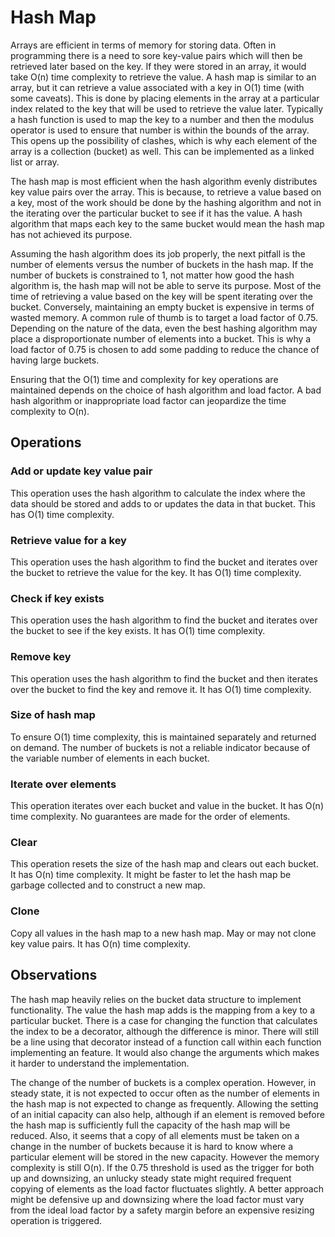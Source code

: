 # Hash Map

Arrays are efficient in terms of memory for storing data. Often in programming there is a need to sore key-value pairs which will then be retrieved later based on the key. If they were stored in an array, it would take O(n) time complexity to retrieve the value. A hash map is similar to an array, but it can retrieve a value associated with a key in O(1) time (with some caveats). This is done by placing elements in the array at a particular index related to the key that will be used to retrieve the value later. Typically a hash function is used to map the key to a number and then the modulus operator is used to ensure that number is within the bounds of the array. This opens up the possibility of clashes, which is why each element of the array is a collection (bucket) as well. This can be implemented as a linked list or array.

The hash map is most efficient when the hash algorithm evenly distributes key value pairs over the array. This is because, to retrieve a value based on a key, most of the work should be done by the hashing algorithm and not in the iterating over the particular bucket to see if it has the value. A hash algorithm that maps each key to the same bucket would mean the hash map has not achieved its purpose.

Assuming the hash algorithm does its job properly, the next pitfall is the number of elements versus the number of buckets in the hash map. If the number of buckets is constrained to 1, not matter how good the hash algorithm is, the hash map will not be able to serve its purpose. Most of the time of retrieving a value based on the key will be spent iterating over the bucket. Conversely, maintaining an empty bucket is expensive in terms of wasted memory. A common rule of thumb is to target a load factor of 0.75. Depending on the nature of the data, even the best hashing algorithm may place a disproportionate number of elements into a bucket. This is why a load factor of 0.75 is chosen to add some padding to reduce the chance of having large buckets.

Ensuring that the O(1) time and complexity for key operations are maintained depends on the choice of hash algorithm and load factor. A bad hash algorithm or inappropriate load factor can jeopardize the time complexity to O(n).

## Operations

### Add or update key value pair

This operation uses the hash algorithm to calculate the index where the data should be stored and adds to or updates the data in that bucket. This has O(1) time complexity.

### Retrieve value for a key

This operation uses the hash algorithm to find the bucket and iterates over the bucket to retrieve the value for the key. It has O(1) time complexity.

### Check if key exists

This operation uses the hash algorithm to find the bucket and iterates over the bucket to see if the key exists. It has O(1) time complexity.

### Remove key

This operation uses the hash algorithm to find the bucket and then iterates over the bucket to find the key and remove it. It has O(1) time complexity.

### Size of hash map

To ensure O(1) time complexity, this is maintained separately and returned on demand. The number of buckets is not a reliable indicator because of the variable number of elements in each bucket.

### Iterate over elements

This operation iterates over each bucket and value in the bucket. It has O(n) time complexity. No guarantees are made for the order of elements.

### Clear

This operation resets the size of the hash map and clears out each bucket. It has O(n) time complexity. It might be faster to let the hash map be garbage collected and to construct a new map.

### Clone

Copy all values in the hash map to a new hash map. May or may not clone key value pairs. It has O(n) time complexity.

## Observations

The hash map heavily relies on the bucket data structure to implement functionality. The value the hash map adds is the mapping from a key to a particular bucket. There is a case for changing the function that calculates the index to be a decorator, although the difference is minor. There will still be a line using that decorator instead of a function call within each function implementing an feature. It would also change the arguments which makes it harder to understand the implementation.

The change of the number of buckets is a complex operation. However, in steady state, it is not expected to occur often as the number of elements in the hash map is not expected to change as frequently. Allowing the setting of an initial capacity can also help, although if an element is removed before the hash map is sufficiently full the capacity of the hash map will be reduced. Also, it seems that a copy of all elements must be taken on a change in the number of buckets because it is hard to know where a particular element will be stored in the new capacity. However the memory complexity is still O(n). If the 0.75 threshold is used as the trigger for both up and downsizing, an unlucky steady state might required frequent copying of elements as the load factor fluctuates slightly. A better approach might be defensive up and downsizing where the load factor must vary from the ideal load factor by a safety margin before an expensive resizing operation is triggered.
